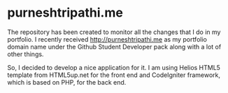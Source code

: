 purneshtripathi.me
==================

The repository has been created to monitor all the changes that I do in my portfolio. I recently received http://purneshtripathi.me as my portfolio domain name under the Github Student Developer pack along with a lot of other things. 

So, I decided to develop a nice application for it. I am using Helios HTML5 template from HTML5up.net for the front end and CodeIgniter framework, which is based on PHP, for the back end.



